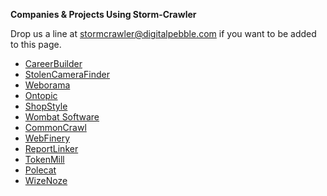 **Companies & Projects Using Storm-Crawler**

Drop us a line at stormcrawler@digitalpebble.com if you want to be added to this page.

* [CareerBuilder](http://www.careerbuilder.com/)
* [StolenCameraFinder](http://www.stolencamerafinder.com/)
* [Weborama](http://www.weborama.com/)
* [Ontopic](http://www.ontopic.io/)
* [ShopStyle](http://www.shopstyle.com/)
* [Wombat Software](http://www.wombatsoftware.de/)
* [CommonCrawl](http://commoncrawl.org/2016/10/news-dataset-available/)
* [WebFinery](https://webfinery.com/)
* [ReportLinker](http://www.reportlinker.com/)
* [TokenMill](http://www.tokenmill.lt/)
* [Polecat](http://www.polecat.com/)
* [WizeNoze](http://www.wizenoze.com/en/)
